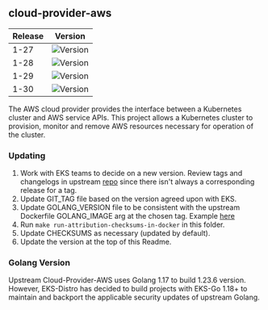 ## **cloud-provider-aws**
| Release | Version                                                       |
|---------|---------------------------------------------------------------|
| 1-27    | ![Version](https://img.shields.io/badge/version-v1.27.6-blue) |
| 1-28    | ![Version](https://img.shields.io/badge/version-v1.28.5-blue) |
| 1-29    | ![Version](https://img.shields.io/badge/version-v1.29.2-blue) |
| 1-30    | ![Version](https://img.shields.io/badge/version-v1.30.0-blue) |

The AWS cloud provider provides the interface between a Kubernetes cluster and AWS service APIs. This project allows a Kubernetes cluster to provision, monitor and remove AWS resources necessary for operation of the cluster.

### Updating
1. Work with EKS teams to decide on a new version. Review tags and changelogs in upstream [repo](https://github.com/kubernetes/cloud-provider-aws) since there isn't always a corresponding release for a tag.
2. Update GIT_TAG file based on the version agreed upon with EKS.
3. Update GOLANG_VERSION file to be consistent with the upstream Dockerfile GOLANG_IMAGE arg at the chosen tag. Example [here](https://github.com/kubernetes/cloud-provider-aws/blob/master/Dockerfile#L17)
4. Run `make run-attribution-checksums-in-docker` in this folder.
5. Update CHECKSUMS as necessary (updated by default).
6. Update the version at the top of this Readme.

### Golang Version

Upstream Cloud-Provider-AWS uses Golang 1.17 to build 1.23.6 version. However, EKS-Distro has decided to build
projects with EKS-Go 1.18+ to maintain and backport the applicable security updates of upstream Golang.
